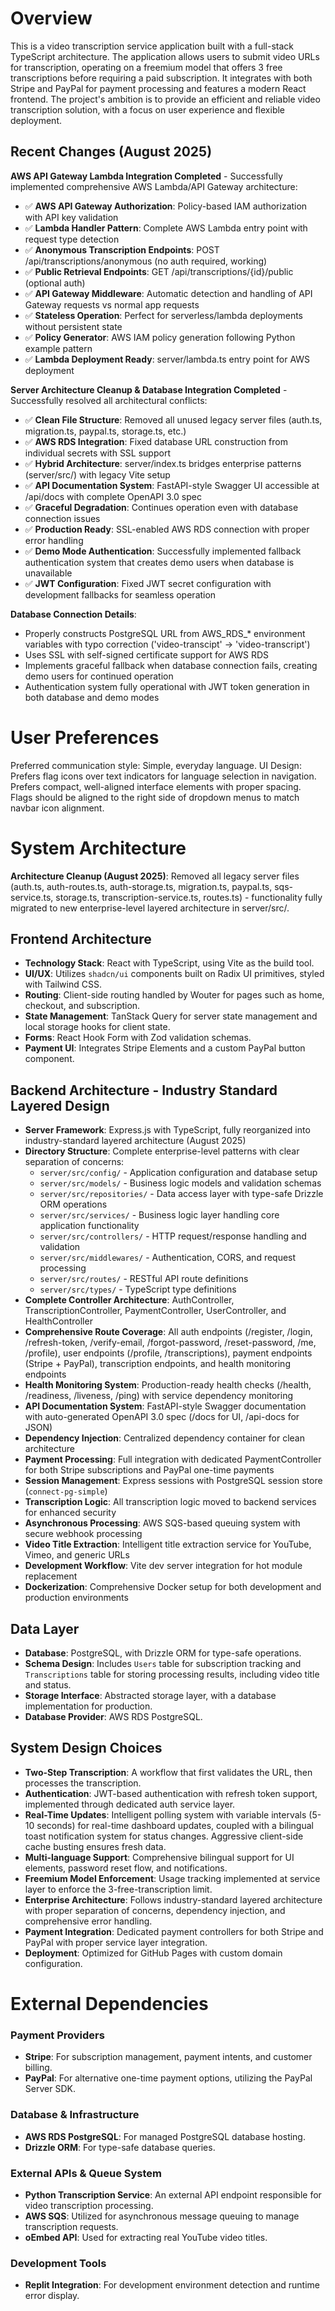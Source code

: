 # Overview

This is a video transcription service application built with a full-stack TypeScript architecture. The application allows users to submit video URLs for transcription, operating on a freemium model that offers 3 free transcriptions before requiring a paid subscription. It integrates with both Stripe and PayPal for payment processing and features a modern React frontend. The project's ambition is to provide an efficient and reliable video transcription solution, with a focus on user experience and flexible deployment.

## Recent Changes (August 2025)
**AWS API Gateway Lambda Integration Completed** - Successfully implemented comprehensive AWS Lambda/API Gateway architecture:
- ✅ **AWS API Gateway Authorization**: Policy-based IAM authorization with API key validation
- ✅ **Lambda Handler Pattern**: Complete AWS Lambda entry point with request type detection
- ✅ **Anonymous Transcription Endpoints**: POST /api/transcriptions/anonymous (no auth required, working)
- ✅ **Public Retrieval Endpoints**: GET /api/transcriptions/{id}/public (optional auth)
- ✅ **API Gateway Middleware**: Automatic detection and handling of API Gateway requests vs normal app requests  
- ✅ **Stateless Operation**: Perfect for serverless/lambda deployments without persistent state
- ✅ **Policy Generator**: AWS IAM policy generation following Python example pattern
- ✅ **Lambda Deployment Ready**: server/lambda.ts entry point for AWS deployment

**Server Architecture Cleanup & Database Integration Completed** - Successfully resolved all architectural conflicts:
- ✅ **Clean File Structure**: Removed all unused legacy server files (auth.ts, migration.ts, paypal.ts, storage.ts, etc.)
- ✅ **AWS RDS Integration**: Fixed database URL construction from individual secrets with SSL support
- ✅ **Hybrid Architecture**: server/index.ts bridges enterprise patterns (server/src/) with legacy Vite setup
- ✅ **API Documentation System**: FastAPI-style Swagger UI accessible at /api/docs with complete OpenAPI 3.0 spec
- ✅ **Graceful Degradation**: Continues operation even with database connection issues
- ✅ **Production Ready**: SSL-enabled AWS RDS connection with proper error handling
- ✅ **Demo Mode Authentication**: Successfully implemented fallback authentication system that creates demo users when database is unavailable
- ✅ **JWT Configuration**: Fixed JWT secret configuration with development fallbacks for seamless operation

**Database Connection Details**: 
- Properly constructs PostgreSQL URL from AWS_RDS_* environment variables with typo correction ('video-transcipt' → 'video-transcript')
- Uses SSL with self-signed certificate support for AWS RDS  
- Implements graceful fallback when database connection fails, creating demo users for continued operation
- Authentication system fully operational with JWT token generation in both database and demo modes

# User Preferences

Preferred communication style: Simple, everyday language.
UI Design: Prefers flag icons over text indicators for language selection in navigation. Prefers compact, well-aligned interface elements with proper spacing. Flags should be aligned to the right side of dropdown menus to match navbar icon alignment.

# System Architecture

**Architecture Cleanup (August 2025)**: Removed all legacy server files (auth.ts, auth-routes.ts, auth-storage.ts, migration.ts, paypal.ts, sqs-service.ts, storage.ts, transcription-service.ts, routes.ts) - functionality fully migrated to new enterprise-level layered architecture in server/src/.

## Frontend Architecture
- **Technology Stack**: React with TypeScript, using Vite as the build tool.
- **UI/UX**: Utilizes `shadcn/ui` components built on Radix UI primitives, styled with Tailwind CSS.
- **Routing**: Client-side routing handled by Wouter for pages such as home, checkout, and subscription.
- **State Management**: TanStack Query for server state management and local storage hooks for client state.
- **Forms**: React Hook Form with Zod validation schemas.
- **Payment UI**: Integrates Stripe Elements and a custom PayPal button component.

## Backend Architecture - Industry Standard Layered Design
- **Server Framework**: Express.js with TypeScript, fully reorganized into industry-standard layered architecture (August 2025)
- **Directory Structure**: Complete enterprise-level patterns with clear separation of concerns:
  - `server/src/config/` - Application configuration and database setup
  - `server/src/models/` - Business logic models and validation schemas  
  - `server/src/repositories/` - Data access layer with type-safe Drizzle ORM operations
  - `server/src/services/` - Business logic layer handling core application functionality
  - `server/src/controllers/` - HTTP request/response handling and validation
  - `server/src/middlewares/` - Authentication, CORS, and request processing
  - `server/src/routes/` - RESTful API route definitions
  - `server/src/types/` - TypeScript type definitions
- **Complete Controller Architecture**: AuthController, TranscriptionController, PaymentController, UserController, and HealthController
- **Comprehensive Route Coverage**: All auth endpoints (/register, /login, /refresh-token, /verify-email, /forgot-password, /reset-password, /me, /profile), user endpoints (/profile, /transcriptions), payment endpoints (Stripe + PayPal), transcription endpoints, and health monitoring endpoints
- **Health Monitoring System**: Production-ready health checks (/health, /readiness, /liveness, /ping) with service dependency monitoring
- **API Documentation System**: FastAPI-style Swagger documentation with auto-generated OpenAPI 3.0 spec (/docs for UI, /api-docs for JSON)
- **Dependency Injection**: Centralized dependency container for clean architecture
- **Payment Processing**: Full integration with dedicated PaymentController for both Stripe subscriptions and PayPal one-time payments
- **Session Management**: Express sessions with PostgreSQL session store (`connect-pg-simple`)
- **Transcription Logic**: All transcription logic moved to backend services for enhanced security
- **Asynchronous Processing**: AWS SQS-based queuing system with secure webhook processing
- **Video Title Extraction**: Intelligent title extraction service for YouTube, Vimeo, and generic URLs
- **Development Workflow**: Vite dev server integration for hot module replacement
- **Dockerization**: Comprehensive Docker setup for both development and production environments

## Data Layer
- **Database**: PostgreSQL, with Drizzle ORM for type-safe operations.
- **Schema Design**: Includes `Users` table for subscription tracking and `Transcriptions` table for storing processing results, including video title and status.
- **Storage Interface**: Abstracted storage layer, with a database implementation for production.
- **Database Provider**: AWS RDS PostgreSQL.

## System Design Choices
- **Two-Step Transcription**: A workflow that first validates the URL, then processes the transcription.
- **Authentication**: JWT-based authentication with refresh token support, implemented through dedicated auth service layer.
- **Real-Time Updates**: Intelligent polling system with variable intervals (5-10 seconds) for real-time dashboard updates, coupled with a bilingual toast notification system for status changes. Aggressive client-side cache busting ensures fresh data.
- **Multi-language Support**: Comprehensive bilingual support for UI elements, password reset flow, and notifications.
- **Freemium Model Enforcement**: Usage tracking implemented at service layer to enforce the 3-free-transcription limit.
- **Enterprise Architecture**: Follows industry-standard layered architecture with proper separation of concerns, dependency injection, and comprehensive error handling.
- **Payment Integration**: Dedicated payment controllers for both Stripe and PayPal with proper service layer integration.
- **Deployment**: Optimized for GitHub Pages with custom domain configuration.

# External Dependencies

### Payment Providers
- **Stripe**: For subscription management, payment intents, and customer billing.
- **PayPal**: For alternative one-time payment options, utilizing the PayPal Server SDK.

### Database & Infrastructure
- **AWS RDS PostgreSQL**: For managed PostgreSQL database hosting.
- **Drizzle ORM**: For type-safe database queries.

### External APIs & Queue System
- **Python Transcription Service**: An external API endpoint responsible for video transcription processing.
- **AWS SQS**: Utilized for asynchronous message queuing to manage transcription requests.
- **oEmbed API**: Used for extracting real YouTube video titles.

### Development Tools
- **Replit Integration**: For development environment detection and runtime error display.